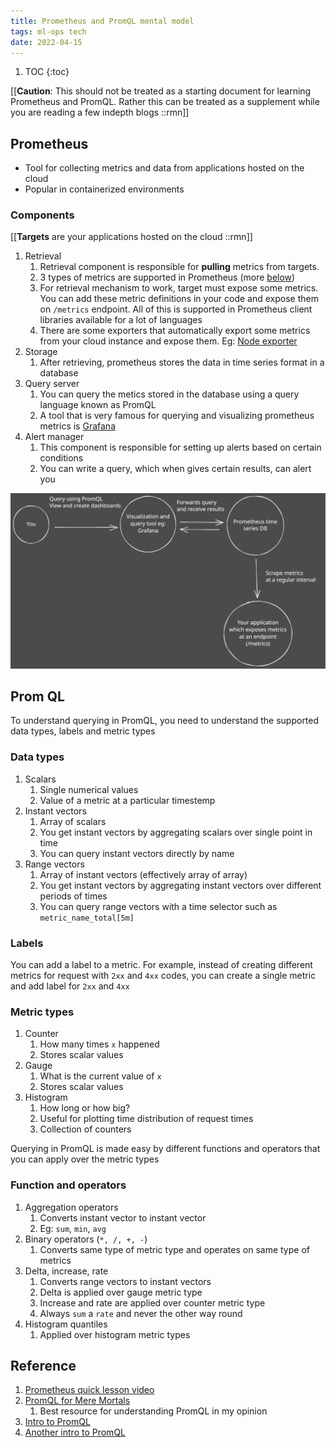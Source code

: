 ```yaml
---
title: Prometheus and PromQL mental model
tags: ml-ops tech
date: 2022-04-15
---
```



1. TOC
{:toc}

[[**Caution**: This should not be treated as a starting document for learning Prometheus and PromQL. Rather this can be treated as a supplement while you are reading a few indepth blogs ::rmn]]

## Prometheus

- Tool for collecting metrics and data from applications hosted on the cloud
- Popular in containerized environments


### Components

[[**Targets** are your applications hosted on the cloud ::rmn]]

1. Retrieval
	1. Retrieval component is responsible for **pulling** metrics from targets.
	2. 3 types of metrics are supported in Prometheus (more [below](#metric-types))
	3. For retrieval mechanism to work, target must expose some metrics. You can add these metric definitions in your code and expose them on `/metrics` endpoint. All of this is supported in Prometheus client libraries available for a lot of languages
	4. There are some exporters that automatically export some metrics from your cloud instance and expose them. Eg: [Node exporter](https://github.com/prometheus/node_exporter)
2. Storage
	1. After retrieving, prometheus stores the data in time series format in a database
3. Query server
	1. You can query the metics stored in the database using a query language known as PromQL
	2. A tool that is very famous for querying and visualizing prometheus metrics is [Grafana](https://grafana.com/)
4. Alert manager
	1. This component is responsible for setting up alerts based on certain conditions
	2. You can write a query, which when gives certain results, can alert you

![image](/assets/images/Prometheus.svg)

## Prom QL

To understand querying in PromQL, you need to understand the supported data types, labels and metric types

### Data types

1. Scalars
	1. Single numerical values
	2. Value of a metric at a particular timestemp
2. Instant vectors
	1. Array of scalars
	2. You get instant vectors by aggregating scalars over single point in time
	3. You can query instant vectors directly by name
3. Range vectors
	1. Array of instant vectors (effectively array of array)
	2. You get instant vectors by aggregating instant vectors over different periods of times
	3. You can query range vectors with a time selector such as `metric_name_total[5m]`

### Labels

You can add a label to a metric. For example, instead of creating different metrics for request with `2xx` and `4xx` codes, you can create a single metric and add label for `2xx` and `4xx`

### Metric types

1. Counter
	1. How many times `x` happened
	2. Stores scalar values
2. Gauge
	1. What is the current value of `x`
	2. Stores scalar values
3. Histogram
	1. How long or how big?
	2. Useful for plotting time distribution of request times
	3. Collection of counters

Querying in PromQL is made easy by different functions and operators that you can apply over the metric types

### Function and operators

1. Aggregation operators
	1. Converts instant vector to instant vector
	2. Eg: `sum`, `min`, `avg`
2. Binary operators (`*, /, +, -`)
	1. Converts same type of metric type and operates on same type of metrics
3. Delta, increase, rate
	1. Converts range vectors to instant vectors
	2. Delta is applied over gauge metric type
	3. Increase and rate are applied over counter metric type
	4. Always `sum` a `rate` and never the other way round
4. Histogram quantiles
	1. Applied over histogram metric types

## Reference

1. [Prometheus quick lesson video](https://www.youtube.com/watch?v=h4Sl21AKiDg)
2. [PromQL for Mere Mortals](https://www.youtube.com/watch?v=hTjHuoWxsks)
	1. Best resource for understanding PromQL in my opinion
3. [Intro to PromQL](https://grafana.com/blog/2020/02/04/introduction-to-promql-the-prometheus-query-language/)
4. [Another intro to PromQL](https://timber.io/blog/promql-for-humans/)
